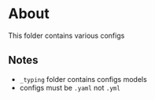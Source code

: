 # About

This folder contains various configs

## Notes

* `_typing` folder contains configs models
* configs must be `.yaml` not `.yml`
